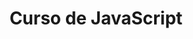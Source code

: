 <!DOCTYPE html>
<html lang="pt-br">
<head>
    <meta charset="UTF-8">
    <meta name="viewport" content="width=device-width, initial-scale=1.0">
    <title>Curso de JavaScript</title>
    <link rel="stylesheet" href="estilos/style.css">
</head>
<body>
    <main>
        <header>
            <h1>Curso de JavaScript</h1>
        </header>
        <article>
